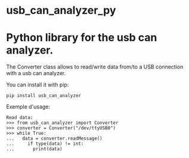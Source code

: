 # usb_can_analyzer_py
Python library for the usb can analyzer.
========================================================

The Converter class allows to read/write data from/to a USB connection with a
usb can analyzer.

You can install it with pip:

    pip install usb_can_analyzer

Exemple d'usage:

    Read data:
    >>> from usb_can_analyzer import Converter
    >>> converter = Converter("/dev/ttyUSB0")
    >>> while True:
    ...   data = converter.readMessage()
    ...     if type(data) != int:
    ...       print(data)
